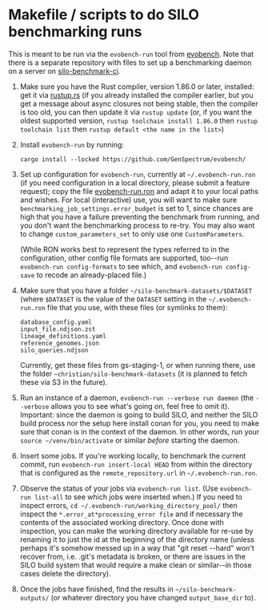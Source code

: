 # Makefile / scripts to do SILO benchmarking runs

This is meant to be run via the `evobench-run` tool from
[evobench](https://github.com/GenSpectrum/evobench/). Note that there
is a separate repository with files to set up a benchmarking daemon on
a server on
[silo-benchmark-ci](https://github.com/GenSpectrum/silo-benchmark-ci/).

 1. Make sure you have the Rust compiler, version 1.86.0 or later,
    installed: get it via [rustup.rs](https://rustup.rs/) (if you
    already installed the compiler earlier, but you get a message
    about async closures not being stable, then the compiler is too
    old, you can then update it via `rustup update` (or, if you want
    the oldest supported version, `rustup toolchain install 1.86.0`
    then `rustup toolchain list` then `rustup default <the name in the
    list>`)

 1. Install `evobench-run` by running:
 
        cargo install --locked https://github.com/GenSpectrum/evobench/

 1. Set up configuration for `evobench-run`, currently at
    `~/.evobench-run.ron` (if you need configuration in a local
    directory, please submit a feature request); copy the file
    [evobench-run.ron](https://github.com/GenSpectrum/silo-benchmark-ci/blob/master/etc/evobench-run.ron)
    and adapt it to your local paths and wishes. For local
    (interactive) use, you will want to make sure
    `benchmarking_job_settings.error_budget` is set to 1, since
    chances are high that you have a failure preventing the benchmark
    from running, and you don't want the benchmarking process to
    re-try. You may also want to change `custom_parameters_set` to
    only use one `CustomParameters`.
    
    (While RON works best to represent the types referred to in the
    configuration, other config file formats are supported, too--run
    `evobench-run config-formats` to see which, and `evobench-run
    config-save` to recode an already-placed file.)

 1. Make sure that you have a folder
    `~/silo-benchmark-datasets/$DATASET` (where `$DATASET` is the
    value of the `DATASET` setting in the `~/.evobench-run.ron` file
    that you use, with these files (or symlinks to them):
    
        database_config.yaml
        input_file.ndjson.zst
        lineage_definitions.yaml
        reference_genomes.json
        silo_queries.ndjson

    Currently, get these files from gs-staging-1, or when running
    there, use the folder `~christian/silo-benchmark-datasets` (it is
    planned to fetch these via S3 in the future).

 1. Run an instance of a daemon, `evobench-run --verbose run daemon`
    (the `--verbose` allows you to see what's going on, feel free to
    omit it). Important: since the daemon is going to build SILO, and
    neither the SILO build process nor the setup here install conan
    for you, you need to make sure that conan is in the context of the
    daemon. In other words, run your `source ~/venv/bin/activate` or
    similar *before* starting the daemon.

 1. Insert some jobs. If you're working locally, to benchmark the
    current commit, run `evobench-run insert-local HEAD` from within
    the directory that is configured as the `remote_repository.url` in
    `~/.evobench-run.ron`.

 1. Observe the status of your jobs via `evobench-run list`. (Use
    `evobench-run list-all` to see which jobs were inserted when.) If
    you need to inspect errors, `cd
    ~/.evobench-run/working_directory_pool/` then inspect the
    `*.error_at*processing_error file` and if necessary the contents
    of the associated working directory. Once done with inspection,
    you can make the working directory available for re-use by
    renaming it to just the id at the beginning of the directory name
    (unless perhaps it's somehow messed up in a way that "git reset
    --hard" won't recover from, i.e. .git's metadata is broken, or
    there are issues in the SILO build system that would require a
    make clean or similar--in those cases delete the directory).

 1. Once the jobs have finished, find the results in
    `~/silo-benchmark-outputs/` (or whatever directory you have
    changed `output_base_dir` to).

